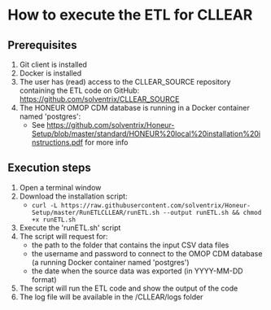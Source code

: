 # How to execute the ETL for CLLEAR

## Prerequisites
1. Git client is installed
2. Docker is installed 
3. The user has (read) access to the CLLEAR_SOURCE repository containing the ETL code on GitHub: https://github.com/solventrix/CLLEAR_SOURCE
4. The HONEUR OMOP CDM database is running in a Docker container named 'postgres':
    * See https://github.com/solventrix/Honeur-Setup/blob/master/standard/HONEUR%20local%20installation%20instructions.pdf for more info

## Execution steps
1. Open a terminal window 
2. Download the installation script:
    * `curl -L https://raw.githubusercontent.com/solventrix/Honeur-Setup/master/RunETLCLLEAR/runETL.sh --output runETL.sh && chmod +x runETL.sh`
3. Execute the 'runETL.sh' script
4. The script will request for:
    * the path to the folder that contains the input CSV data files
    * the username and password to connect to the OMOP CDM database (a running Docker container named 'postgres')
    * the date when the source data was exported (in YYYY-MM-DD format)
5. The script will run the ETL code and show the output of the code
6. The log file will be available in the /CLLEAR/logs folder
